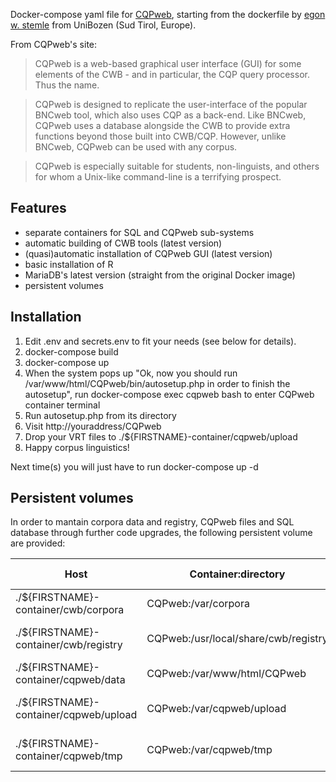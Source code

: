 Docker-compose yaml file for [CQPweb](http://cwb.sourceforge.net/cqpweb.php), starting from the dockerfile by [egon w. stemle](https://gitlab.inf.unibz.it/commul/docker/teitok) from UniBozen (Sud Tirol, Europe).

From CQPweb's site: 
>CQPweb is a web-based graphical user interface (GUI) for some elements of the CWB - and in particular, the CQP query processor. Thus the name.

>CQPweb is designed to replicate the user-interface of the popular BNCweb tool, which also uses CQP as a back-end. Like BNCweb, CQPweb uses a database alongside the CWB to provide extra functions beyond those built into CWB/CQP. However, unlike BNCweb, CQPweb can be used with any corpus.

>CQPweb is especially suitable for students, non-linguists, and others for whom a Unix-like command-line is a terrifying prospect.

## Features
- separate containers for SQL and CQPweb sub-systems
- automatic building of CWB tools (latest version)
- (quasi)automatic installation of CQPweb GUI (latest version)
- basic installation of R
- MariaDB's latest version (straight from the original Docker image)
- persistent volumes

## Installation
1. Edit .env and secrets.env to fit your needs (see below for details).
2. docker-compose build
3. docker-compose up
4. When the system pops up "Ok, now you should run /var/www/html/CQPweb/bin/autosetup.php in order to finish the autosetup", run docker-compose exec cqpweb bash to enter CQPweb container terminal
5. Run autosetup.php from its directory
6. Visit http://youraddress/CQPweb
7. Drop your VRT files to ./${FIRSTNAME}-container/cqpweb/upload
8. Happy corpus linguistics!

Next time(s) you will just have to run docker-compose up -d 

## Persistent volumes
In order to mantain corpora data and registry, CQPweb files and SQL database through further code upgrades, the following persistent volume are provided:

| Host | Container:directory | Description & Usage |
| ------ | ----- | ------------------- |
| ./${FIRSTNAME}-container/cwb/corpora | CQPweb:/var/corpora | corpora data |
| ./${FIRSTNAME}-container/cwb/registry | CQPweb:/usr/local/share/cwb/registry | corpora registry files |
| ./${FIRSTNAME}-container/cqpweb/data | CQPweb:/var/www/html/CQPweb | CQPweb data files |
| ./${FIRSTNAME}-container/cqpweb/upload | CQPweb:/var/cqpweb/upload | CQPweb upload directory |
| ./${FIRSTNAME}-container/cqpweb/tmp | CQPweb:/var/cqpweb/tmp| CQPweb temporary directory |




